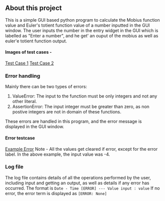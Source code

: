 ## About this project

This is a simple GUI based python program to calculate the Mobius function value and Euler's totient function value of a number inputted in the GUI window. The user inputs the number in the entry widget in the GUI which is labelled as "Enter a number", and he get' an ouput of the mobius as well as euler'e totient function output.

#### Images of test cases -
[Test Case 1](Cryptography-and-information-security-CS352-/asignment1/img1.jpeg)
[Test Case 2](Cryptography-and-information-security-CS352-/asignment1/img2.jpeg)

### Error handling

Mainly there can be two types of errors:
1. ValueError: The input to the function must be only integers and not any other literal.
2. AssertionError: The input integer must be greater than zero, as non postive integers are not in domain of these functions.

These errors are handled in this program, and the error message is displayed in the GUI window.

#### Error testcase
[Example Error]( Cryptography-and-information-security-CS352-/asignment1/img3.jpeg )
Note - All the values get cleared if error, except for the error label. In the above example, the input value was -4.


### Log file
The log file contains details of all the operations performed by the user, including input and getting an output, as well as details if any error has occurred. The format is 
`Date - Time [ERROR] --- Value input : value`
If no error, the error term is displayed as `[ERROR: None]`
